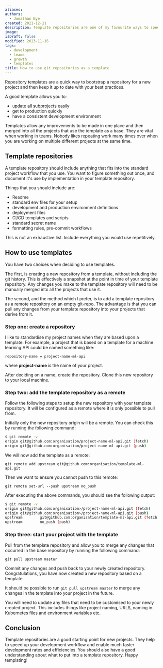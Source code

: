 ```yaml
---
aliases: 
authors:
  - Jonathan Nye
created: 2021-12-11
description: Template repositories are one of my favourite ways to speed up and standardize your development workflow. They help both individual and team workflows.
image: 
isDraft: false
modified: 2023-11-16
tags:
  - development
  - teams
  - growth
  - templates
title: How to use git repositories as a template
---
```


Repository templates are a quick way to bootstrap a repository for a new project and then keep it up to date with your best practices.

A good template allows you to:

- update all subprojects easily
- get to production quickly
- have a consistent development environment

Templates allow any improvements to be made in one place and then merged into all the projects that use the template as a base. They are vital when working in teams. Nobody likes repeating work many times over when you are working on multiple different projects at the same time.

## Template repositories

A template repository should include anything that fits into the standard project workflow that you use. You want to figure something out once, and document it's use by implementation in your template repository.

Things that you should include are:

- Readme
- standard env files for your setup
- development and production environment definitions
- deployment files
- CI/CD templates and scripts
- standard secret name
- formatting rules, pre-commit workflows

This is not an exhaustive list. Include everything you would use repetitively.

## How to use templates

You have two choices when deciding to use templates.

The first, is creating a new repository from a template, without including the git history. This is effectively a snapshot at the point in time of your template repository. Any changes you make to the template repository will need to be manually merged into all the projects that use it.

The second, and the method which I prefer, is to add a template repository as a remote repository on an empty git-repo. The advantage is that you can pull any changes from your template repository into your projects that derive from it.

### Step one: create a repository

I like to standardise my project names when they are based upon a template.
For example, a project that is based on a template for a machine learning API could be named something like:

`repository-name = project-name-ml-api`

where **project-name** is the name of your project.

After deciding on a name, create the repository.
Clone this new repository to your local machine.

### Step two: add the template repository as a remote

Follow the following steps to setup the new repository with your template repository. It will be configured as a remote where it is only possible to pull from.

Initially only the new repository origin will be a remote.
You can check this by running the following command:

```bash
$ git remote -v
origin git@github.com:organisation/project-name-ml-api.git (fetch)
origin git@github.com:organisation/project-name-ml-api.git (push)
```

We will now add the template as a remote:

`git remote add upstream git@github.com:organisation/template-ml-api.git`

Then we want to ensure you cannot push to this remote:

`git remote set-url --push upstream no_push`

After executing the above commands, you should see the following output:

```bash
$ git remote -v
origin git@github.com:organisation>/project-name-ml-api.git (fetch)
origin git@github.com:organisation>/project-name-ml-api.git (push)
upstream        git@github.com:organisation/template-ml-api.git (fetch)
upstream        no_push (push)
```

### Step three: start your project with the template

Pull from the template repository and allow you to merge any changes that occurred in the base repository by running the following command:

`git pull upstream master`

Commit any changes and push back to your newly created repository.
Congratulations, you have now created a new repository based on a template.

It should be possible to run `git pull upstream master` to merge any changes in the template into your project in the future.

You will need to update any files that need to be customised to your newly created project. This includes things like project naming, URLS, naming in Kubernetes files and environment variables etc.

## Conclusion

Template repositories are a good starting point for new projects. They help to speed up your development workflow and enable much faster development rates and efficiencies. You should also have a good understanding about what to put into a template repository. Happy templating!
